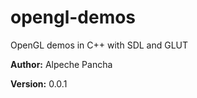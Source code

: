 # opengl-demos

OpenGL demos in C++ with SDL and GLUT

**Author:** Alpeche Pancha

**Version:** 0.0.1
